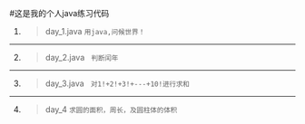#这是我的个人java练习代码
1. > day_1.java
   > `用java,问候世界！`
  ------
2. > day_2.java
   `判断闰年`
 ---
3. > day_3.java
   `对1!+2!+3!+---+10!进行求和`
 ---
4. > day_4
    `求圆的面积，周长，及圆柱体的体积`
